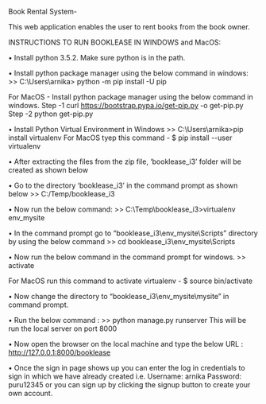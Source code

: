 

Book Rental System-

This web application enables the user to rent books from the book owner.

INSTRUCTIONS TO RUN BOOKLEASE IN WINDOWS and MacOS:

•	Install python 3.5.2. Make sure python is in the path.

•	Install python package manager using the below command in windows: 
            >> C:\Users\arnika> python -m pip install -U pip
            
   For MacOS - Install python package manager using the below command in windows.
   Step -1  curl https://bootstrap.pypa.io/get-pip.py -o get-pip.py
   Step -2  python get-pip.py


          
•	Install Python Virtual Environment in Windows
            >> C:\Users\arnika>pip install virtualenv
    For MacOS tyep this command - $ pip install --user virtualenv
            
            
•	After extracting the files from the zip file, ‘booklease_i3’ folder will be created as shown below

•	Go to the directory ‘booklease_i3’ in the command prompt as shown below
            >> C:/Temp/booklease_i3
     
•	Now run the below command:
            >> C:\Temp\booklease_i3>virtualenv env_mysite
            
•	In the command prompt go to “booklease_i3\env_mysite\Scripts” directory by using the below command
            >> cd booklease_i3\env_mysite\Scripts
            
•	Now run the below command in the command prompt for windows.
            >> activate
            
   For MacOS run this command to activate virtualenv - $ source bin/activate
            
•	Now change the directory to “booklease_i3\env_mysite\mysite” in command prompt.

•	Run the below command  : 
            >> python manage.py runserver
            This will be run the local server on port 8000
            
 •	Now open the browser on the local machine and type the below URL :  http://127.0.0.1:8000/booklease
 
 •	Once the sign in page shows up you can enter the log in credentials to sign in which we have already created i.e.       Username: arnika   Password: puru12345 or you can sign up by clicking the signup button to create your own account.








    
